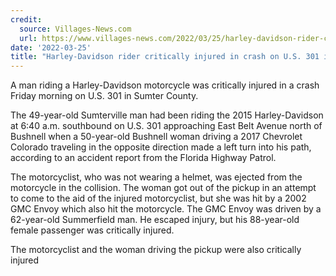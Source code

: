 ```yaml
---
credit:
  source: Villages-News.com
  url: https://www.villages-news.com/2022/03/25/harley-davidson-rider-critically-injured-in-crash-on-u-s-301-in-sumter-county/
date: '2022-03-25'
title: "Harley-Davidson rider critically injured in crash on U.S. 301 in Sumter County"
---
```

A man riding a Harley-Davidson motorcycle was critically injured in a crash Friday morning on U.S. 301 in Sumter County.

The 49-year-old Sumterville man had been riding the 2015 Harley-Davidson at 6:40 a.m. southbound on U.S. 301 approaching East Belt Avenue north of Bushnell when a 50-year-old Bushnell woman driving a 2017 Chevrolet Colorado traveling in the opposite direction made a left turn into his path, according to an accident report from the Florida Highway Patrol.

The motorcyclist, who was not wearing a helmet, was ejected from the motorcycle in the collision. The woman got out of the pickup in an attempt to come to the aid of the injured motorcyclist, but she was hit by a 2002 GMC Envoy which also hit the motorcycle. The GMC Envoy was driven by a 62-year-old Summerfield man. He escaped injury, but his 88-year-old female passenger was critically injured.

The motorcyclist and the woman driving the pickup were also critically injured
